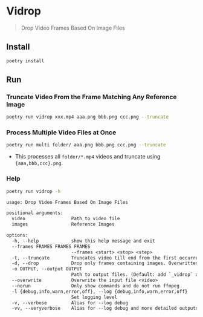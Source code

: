 # Vidrop

> Drop Video Frames Based On Image Files

## Install

```bash
poetry install
```

## Run

### Truncate Video From the Frame Matching Any Reference Image

```bash
poetry run vidrop xxx.mp4 aaa.png bbb.png ccc.png --truncate
```

### Process Multiple Video Files at Once

```bash
poetry run multi folder/ aaa.png bbb.png ccc.png --truncate
```

- This processes all `folder/*.mp4` videos and truncate using `{aaa,bbb,ccc}.png`.

### Help

```bash
poetry run vidrop -h
```

```txt
usage: Drop Video Frames Based On Image Files

positional arguments:
  video                 Path to video file
  images                Reference Images

options:
  -h, --help            show this help message and exit
  --frames FRAMES FRAMES FRAMES
                        --frames <start> <stop> <step>
  -t, --truncate        Truncates video till end from the first occurrence of image
  -d, --drop            Drop only frames containing images. Overwritten by --truncate
  -o OUTPUT, --output OUTPUT
                        Path to output files. (Default: add `_vidrop` at end of <video>)
  --overwrite           Overwrite the input file <video>
  --norun               Only show commands and do not run ffmpeg
  -l {debug,info,warn,error,off}, --log {debug,info,warn,error,off}
                        Set logging level
  -v, --verbose         Alias for --log debug
  -vv, --veryverbose    Alias for --log debug and more detailed outputs
```
